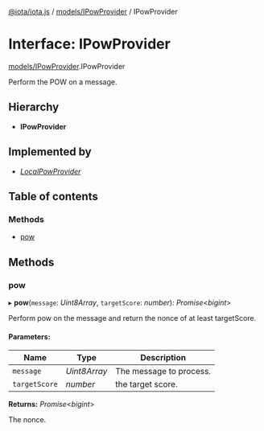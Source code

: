 [@iota/iota.js](../../README.md) / [models/IPowProvider](../../modules/models_ipowprovider.md) / IPowProvider

# Interface: IPowProvider

[models/IPowProvider](../../modules/models_ipowprovider.md).IPowProvider

Perform the POW on a message.

## Hierarchy

* **IPowProvider**

## Implemented by

* [*LocalPowProvider*](../../classes/pow/localpowprovider.localpowprovider.md)

## Table of contents

### Methods

- [pow](ipowprovider.ipowprovider.md#pow)

## Methods

### pow

▸ **pow**(`message`: *Uint8Array*, `targetScore`: *number*): *Promise*<*bigint*\>

Perform pow on the message and return the nonce of at least targetScore.

#### Parameters:

Name | Type | Description |
------ | ------ | ------ |
`message` | *Uint8Array* | The message to process.   |
`targetScore` | *number* | the target score.   |

**Returns:** *Promise*<*bigint*\>

The nonce.
